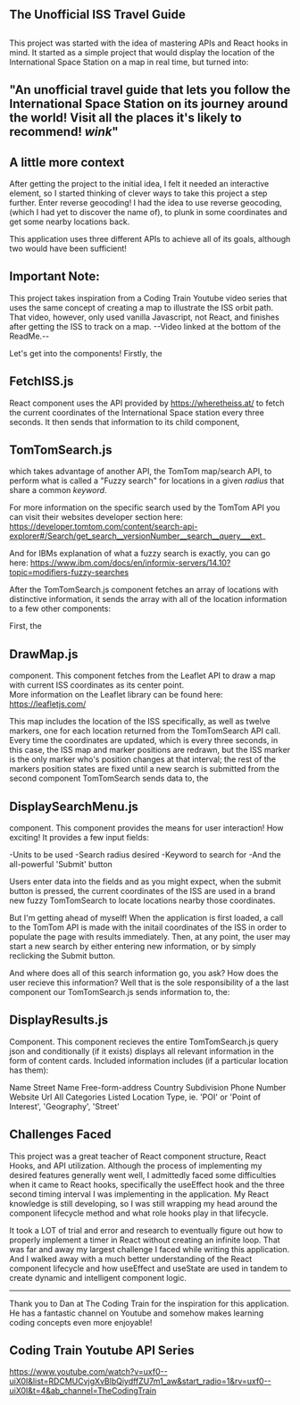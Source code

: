
## The Unofficial ISS Travel Guide ##
##
This project was started with the idea of mastering APIs and React hooks in mind.  It started as a simple project that would display the location of the International Space Station on a map in real time, but turned into:

"An unofficial travel guide that lets you follow the International Space Station on its journey around the world! Visit all the places it's likely to recommend! *wink*"
-------------------------------------------------------
## A little more context ##
After getting the project to the initial idea, I felt it needed an interactive element, so I started thinking of clever ways to take this project a step further.  Enter reverse geocoding!
I had the idea to use reverse geocoding, (which I had yet to discover the name of), to plunk in some coordinates and get some nearby locations back.

This application uses three different APIs to achieve all of its goals, although two would have been sufficient!

## Important Note: ##
  This project takes inspiration from a Coding Train Youtube video series that uses the same concept of creating a map to illustrate the ISS orbit path.  That video, however, only used vanilla Javascript, not React, and finishes after getting the ISS to track on a map.
  --Video linked at the bottom of the ReadMe.--

Let's get into the components!  Firstly, the 

## FetchISS.js ##
React component uses the API provided by https://wheretheiss.at/ to fetch the current coordinates of the International Space station every three seconds.  It then sends that information to its child component,

## TomTomSearch.js ##
 which takes advantage of another API, the TomTom map/search API, to perform what is called a "Fuzzy search" for locations in a given *radius* that share a common *keyword*.

For more information on the specific search used by the TomTom API you can visit their websites developer section here:
https://developer.tomtom.com/content/search-api-explorer#/Search/get_search__versionNumber__search__query___ext_

And for IBMs explanation of what a fuzzy search is exactly, you can go here:
https://www.ibm.com/docs/en/informix-servers/14.10?topic=modifiers-fuzzy-searches

After the TomTomSearch.js component fetches an array of locations with distinctive information, it sends the array with all of the location information to a few other components:

First, the
## DrawMap.js ##
component.  This component fetches from the Leaflet API to draw a map with current ISS coordinates as its center point.  
More information on the Leaflet library can be found here: https://leafletjs.com/

This map includes the location of the ISS specifically, as well as twelve markers, one for each location returned from the TomTomSearch API call.
Every time the coordinates are updated, which is every three seconds, in this case, the ISS map and marker positions are redrawn, but the ISS marker is the only marker who's position changes at that interval; 
the rest of the markers position states are fixed until a new search is submitted from the second component TomTomSearch sends data to, the

## DisplaySearchMenu.js ##
component.  This component provides the means for user interaction! How exciting! It provides a few input fields:

-Units to be used
-Search radius desired
-Keyword to search for
-And the all-powerful 'Submit' button

Users enter data into the fields and as you might expect, when the submit button is pressed, the current coordinates of the ISS are used in a brand new fuzzy TomTomSearch to locate locations nearby those coordinates.

But I'm getting ahead of myself!  When the application is first loaded, a call to the TomTom API is made with the initail coordinates of the ISS in order to populate the page with results immediately.  Then, at any point, the user may start a new search by either entering new information, or by simply reclicking the Submit button.

And where does all of this search information go, you ask?  How does the user recieve this information?  Well that is the sole responsibility of a the last component our TomTomSearch.js sends information to, the:

## DisplayResults.js ##
Component.  This component recieves the entire TomTomSearch.js query json and conditionally (if it exists) displays all relevant information in the form of content cards.  Included information includes (if a particular location has them):

Name
Street Name
Free-form-address
Country Subdivision
Phone Number
Website Url
All Categories Listed
Location Type, ie. 'POI' or 'Point of Interest', 'Geography', 'Street'

## Challenges Faced ##
This project was a great teacher of React component structure, React Hooks, and API utilization.  Although the process of implementing my desired features generally went well, I admittedly faced some difficulties when it came to React hooks, specifically the useEffect hook and the three second timing interval I was implementing in the application.  My React knowledge is still developing, so I was still wrapping my head around the component lifecycle method and what role hooks play in that lifecycle.

It took a LOT of trial and error and research to eventually figure out how to properly implement a timer in React without creating an infinite loop.  That was far and away my largest challenge I faced while writing this application.  And I walked away with a much better understanding of the React component lifecycle and how useEffect and useState are used in tandem to create dynamic and intelligent component logic.


-----------------------------------------------------------------
Thank you to Dan at The Coding Train for the inspiration for this application.  He has a fantastic channel on Youtube and somehow makes learning coding concepts even more enjoyable!
## Coding Train Youtube API Series ##
https://www.youtube.com/watch?v=uxf0--uiX0I&list=RDCMUCvjgXvBlbQiydffZU7m1_aw&start_radio=1&rv=uxf0--uiX0I&t=4&ab_channel=TheCodingTrain

